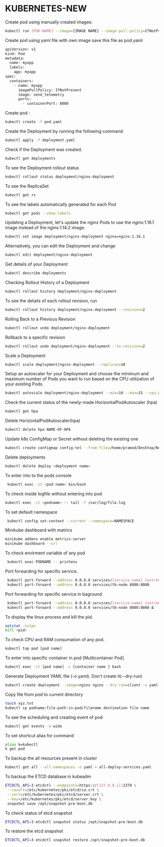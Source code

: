 # KUBERNETES-NEW

Create pod using manually created images:
```bash
kubectl run [POD-NAME] --image=[IMAGE NAME] --image-pull-policy=IfNotPresent

```
Create pod using yaml file with own image
save this file as pod.yaml
```bash
apiVersion: v1
kind: Pod
metadata:
  name: myapp
  labels:
    app: myapp
spec:
  containers:
    - name: myapp
      imagePullPolicy: IfNotPresent
      image: send_telemetry
      ports:
        - containerPort: 8080
```

Create pod :
```bash
kubectl create -f pod.yaml
```

Create the Deployment by running the following command:
```bash
kubectl apply -f deployment.yaml
```
Check if the Deployment was created.
```bash
kubectl get deployments
```
To see the Deployment rollout status
```bash
kubectl rollout status deployment/nginx-deployment

```
To see the ReplicaSet
```bash
kubectl get rs
```
To see the labels automatically generated for each Pod

```bash
kubectl get pods --show-labels
```
Updating a Deployment, let's update the nginx Pods to use the nginx:1.16.1 image instead of the nginx:1.14.2 image.

```bash
kubectl set image deployment/nginx-deployment nginx=nginx:1.16.1
```
Alternatively, you can edit the Deployment and change

```bash
kubectl edit deployment/nginx-deployment
```
Get details of your Deployment

```bash
kubectl describe deployments
```
Checking Rollout History of a Deployment

```bash
kubectl rollout history deployment/nginx-deployment
```
To see the details of each rollout revision, run

```bash
kubectl rollout history deployment/nginx-deployment --revision=2
```
Rolling Back to a Previous Revision
```bash
kubectl rollout undo deployment/nginx-deployment
```
Rollback to a specific revision
```bash
kubectl rollout undo deployment/nginx-deployment --to-revision=2
```
Scale a Deployment
```bash
kubectl scale deployment/nginx-deployment --replicas=10
```
Setup an autoscaler for your Deployment and choose the minimum and maximum number of Pods you want to run based on the CPU utilization of your existing Pods.
```bash
kubectl autoscale deployment/nginx-deployment --min=10 --max=15 --cpu-percent=80
```
Check the current status of the newly-made HorizontalPodAutoscaler (hpa)
```bash
kubectl get hpa
```
Delete HorizontalPodAutoscaler(hpa)
```bash
kubectl delete hpa NAME-OF-HPA
```
Update k8s ConfigMap or Secret without deleting the existing one
```bash
kubectl create configmap config-tel --from-file=/home/pramod/Desktop/Nodebook/project/new_docker/app/ -o yaml --dry-run | kubectl apply -f -

```
Delete deployments
```bash
kubectl delete deploy <deployment name>

```
To enter into to the pods console
```bash
 kubectl exec -it <pod name> bin/bash
```
To check inside logfile without entering into pod
```bash
kubectl exec -it <podname> -- tail -f /var/log/file.log
```
To set default namespace
```bash
 kubectl config set-context --current --namespace=NAMESPACE
```
Minikube dashboard with matrics
```bash
minikube addons enable metrics-server
minikube dashboard --url
```

To check envirment variable of any pod
```bash
 kubectl exec PODNAME -- printenv
```
Port forwarding for specific service.
```bash
 kubectl port-forward --address 0.0.0.0 services/[service-name] [extrenalport]:[service-internalport]
 kubectl port-forward --address 0.0.0.0 services/tb-node 8080:8080
```
Port forwarding for specific service in baground.
```bash
 kubectl port-forward --address 0.0.0.0 services/[service-name] [extrenalport]:[service-internalport] &
 kubectl port-forward --address 0.0.0.0 services/tb-node 8080:8080 &
```
To display the linux process and kill the pid.
```bash
netstat -tulpn
kill <pid>
```

To check CPU and RAM consumation of any pod.
```bash
kubectl top pod [pod name]
```

To enter into specific container in pod [Multicontainer Pod].
```bash
kubectl exec -it [pod name] -c [container name ] bash
```

Generate Deployment YAML file (-o yaml). Don't create it(--dry-run)
```bash
kubectl create deployment --image=nginx nginx --dry-run=client -o yaml > nginx-deployment.yaml
```


Copy file from pod to current directory
```bash
touch xyz.txt
kubectl cp podname:file-path-in-pod/filename destination file name
```
To see the scheduling and creating event of pod
```bash
kubectl get events -o wide
```
To set shortcut alias for command
```bash
alias k=kubectl
k get pod
```
To backup the all resources present in cluster
```bash
Kubectl get all --all-namespaces -o yaml > all-deploy-services.yaml
```

To backup the ETCD database in kubeadm
```bash
ETCDCTL_API=3 etcdctl --endpoints=https://[127.0.0.1]:2379 \
 --cacert=/etc/kubernetes/pki/etcd/ca.crt \
 --cert=/etc/kubernetes/pki/etcd/server.crt \
 --key=/etc/kubernetes/pki/etcd/server.key \
 snapshot save /opt/snapshot-pre-boot.db

```
To check status of etcd snapshot
```bash
ETCDCTL_API=3 etcdctl snapshot status /opt/snapshot-pre-boot.db
```
To restore the etcd  snapshot
```bash
ETCDCTL_API=3 etcdctl snapshot restore /opt/snapshot-pre-boot.db
```
